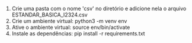 1. Crie uma pasta com o nome 'csv' no diretório e adicione nela o arquivo ESTANDAR_BASICA_I2324.csv
2. Crie um ambiente virtual: python3 -m venv env
3. Ative o ambiente virtual: source env/bin/activate
4. Instale as dependências: pip install -r requirements.txt
